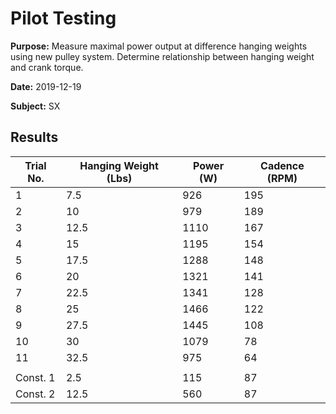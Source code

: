 
# Pilot Testing

**Purpose:** Measure maximal power output at difference hanging weights using new pulley system. Determine relationship between hanging weight and crank torque.

**Date:** 2019-12-19

**Subject:** SX

## Results

| Trial No. | Hanging Weight (Lbs) | Power (W) | Cadence (RPM) |
| --- | --- | --- | --- |
| 1 | 7.5 | 926 | 195 |
| 2 | 10 | 979 | 189|
| 3 | 12.5 | 1110 | 167 |
| 4 | 15 | 1195 | 154 |
| 5 | 17.5 | 1288 | 148 |
| 6 | 20 | 1321 | 141 |
| 7 | 22.5 | 1341 | 128 |
| 8 | 25 | 1466 | 122 |
| 9 | 27.5 | 1445 | 108 |
| 10 | 30 | 1079 | 78 |
| 11 | 32.5 | 975 | 64 |
| | | | | 
| Const. 1 | 2.5 | 115 | 87 |
| Const. 2 | 12.5 | 560 | 87 |